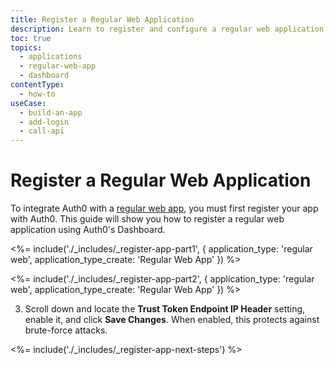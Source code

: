 ```yaml
---
title: Register a Regular Web Application
description: Learn to register and configure a regular web application using the Auth0 Management Dashboard. These may include traditional web applications that perform most of their application logic on the server (e.g., Express.js, ASP.NET).
toc: true
topics:
  - applications
  - regular-web-app
  - dashboard
contentType: 
  - how-to
useCase:
  - build-an-app
  - add-login
  - call-api
---
```

# Register a Regular Web Application

To integrate Auth0 with a [regular web app](/applications/concepts/app-types-auth0), you must first register your app with Auth0. This guide will show you how to register a regular web application using Auth0's Dashboard.

<%= include('./_includes/_register-app-part1', { application_type: 'regular web', application_type_create: 'Regular Web App' }) %>
 
<%= include('./_includes/_register-app-part2', { application_type: 'regular web', application_type_create: 'Regular Web App' }) %> 

3. Scroll down and locate the **Trust Token Endpoint IP Header** setting, enable it, and click **Save Changes**. When enabled, this protects against brute-force attacks.

<%= include('./_includes/_register-app-next-steps') %>
